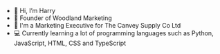 - 👋 Hi, I’m Harry
- 🌿 Founder of Woodland Marketing
- 🚀 I'm a Marketing Executive for The Canvey Supply Co Ltd
- 💻 Currently learning a lot of programming languages such as Python, JavaScript, HTML, CSS and TypeScript

<!---
harrysisley/harrysisley is a ✨ special ✨ repository because its `README.md` (this file) appears on your GitHub profile.
You can click the Preview link to take a look at your changes.
--->
